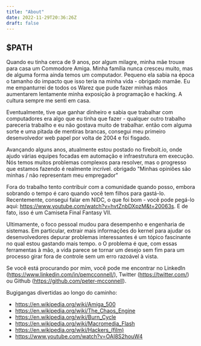 ```yaml
---
title: "About"
date: 2022-11-29T20:36:26Z
draft: false
---
```


$PATH
-----

Quando eu tinha cerca de 9 anos, por algum milagre, minha mãe trouxe para casa um Commodore Amiga.
Minha família nunca cresceu muito, mas de alguma forma ainda temos um computador. Pequeno
ela sabia na época o tamanho do impacto que isso teria na minha vida -
obrigado mamãe. Eu me empanturrei de todos os Warez que pude fazer minhas mãos aumentarem lentamente
minha exposição à programação e hacking. A cultura sempre me senti em casa.

Eventualmente, tive que ganhar dinheiro e sabia que trabalhar com computadores era algo que eu
tinha que fazer - qualquer outro trabalho pareceria trabalho e eu não gostava muito de trabalhar. então
com alguma sorte e uma pitada de mentiras brancas, consegui meu primeiro desenvolvedor web
papel por volta de 2004 e foi fisgado.

Avançando alguns anos, atualmente estou postado no firebolt.io, onde ajudo
várias equipes focadas em automação e infraestrutura em execução. Nós
temos muitos problemas complexos para resolver, mas o progresso que estamos fazendo é realmente
incrível. obrigado "Minhas opiniões são minhas / não representam meu empregador"

Fora do trabalho tento contribuir com a comunidade quando posso, embora sobrando
o tempo é caro quando você tem filhos para gastá-lo. Recentemente, consegui falar em
NIDC, o que foi bom - você pode pegá-lo aqui:
https://www.youtube.com/watch?v=hvtZnbDXpzM&t=20063s. E de fato, isso é um
Camiseta Final Fantasy VII.

Ultimamente, o foco pessoal mudou para desempenho e engenharia de sistemas.
Em particular, extrair mais informações do kernel para ajudar os desenvolvedores
depurar problemas interessantes é um tópico fascinante no qual estou gastando mais tempo. o
O problema é que, com essas ferramentas à mão, a vida parece se tornar um desejo sem fim
para um processo girar fora de controle sem um erro razoável à vista.

Se você está procurando por mim, você pode me encontrar no LinkedIn
(https://www.linkedin.com/in/pemcconnell/), Twitter (https://twitter.com/) ou
Github (https://github.com/peter-mcconnell).



Bugigangas divertidas ao longo do caminho:

- https://en.wikipedia.org/wiki/Amiga_500
- https://en.wikipedia.org/wiki/The_Chaos_Engine
- https://en.wikipedia.org/wiki/Burn_Cycle
- https://en.wikipedia.org/wiki/Macromedia_Flash
- https://en.wikipedia.org/wiki/Hackers_(film)
- https://www.youtube.com/watch?v=OAI8S2houW4

